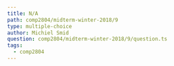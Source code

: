 ```yaml
---
title: N/A
path: comp2804/midterm-winter-2018/9
type: multiple-choice
author: Michiel Smid
question: comp2804/midterm-winter-2018/9/question.ts
tags:
  - comp2804
---
```

